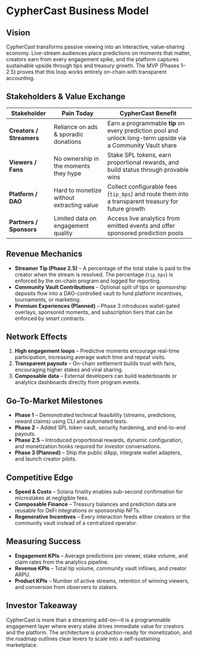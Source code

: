 # CypherCast Business Model

## Vision
CypherCast transforms passive viewing into an interactive, value-sharing economy. Live-stream audiences place predictions on moments that matter, creators earn from every engagement spike, and the platform captures sustainable upside through tips and treasury growth. The MVP (Phases 1–2.5) proves that this loop works entirely on-chain with transparent accounting.

## Stakeholders & Value Exchange
| Stakeholder | Pain Today | CypherCast Benefit |
| ----------- | ---------- | ------------------ |
| **Creators / Streamers** | Reliance on ads & sporadic donations | Earn a programmable **tip** on every prediction pool and unlock long-term upside via a Community Vault share |
| **Viewers / Fans** | No ownership in the moments they hype | Stake SPL tokens, earn proportional rewards, and build status through provable wins |
| **Platform / DAO** | Hard to monetize without extracting value | Collect configurable fees (`tip_bps`) and route them into a transparent treasury for future growth |
| **Partners / Sponsors** | Limited data on engagement quality | Access live analytics from emitted events and offer sponsored prediction pools |

## Revenue Mechanics
- **Streamer Tip (Phase 2.5)** – A percentage of the total stake is paid to the creator when the stream is resolved. The percentage (`tip_bps`) is enforced by the on-chain program and logged for reporting.
- **Community Vault Contributions** – Optional split of tips or sponsorship deposits flow into a DAO-controlled vault to fund platform incentives, tournaments, or marketing.
- **Premium Experiences (Planned)** – Phase 3 introduces wallet-gated overlays, sponsored moments, and subscription tiers that can be enforced by smart contracts.

## Network Effects
1. **High engagement loops** – Predictive moments encourage real-time participation, increasing average watch time and repeat visits.
2. **Transparent payouts** – On-chain settlement builds trust with fans, encouraging higher stakes and viral sharing.
3. **Composable data** – External developers can build leaderboards or analytics dashboards directly from program events.

## Go-To-Market Milestones
- **Phase 1** – Demonstrated technical feasibility (streams, predictions, reward claims) using CLI and automated tests.
- **Phase 2** – Added SPL token vault, security hardening, and end-to-end payouts.
- **Phase 2.5** – Introduced proportional rewards, dynamic configuration, and monetization hooks required for investor conversations.
- **Phase 3 (Planned)** – Ship the public dApp, integrate wallet adapters, and launch creator pilots.

## Competitive Edge
- **Speed & Costs** – Solana finality enables sub-second confirmation for microstakes at negligible fees.
- **Composable Finance** – Treasury balances and prediction data are reusable for DeFi integrations or sponsorship NFTs.
- **Regenerative Incentives** – Every interaction feeds either creators or the community vault instead of a centralized operator.

## Measuring Success
- **Engagement KPIs** – Average predictions per viewer, stake volume, and claim rates from the analytics pipeline.
- **Revenue KPIs** – Total tip volume, community vault inflows, and creator ARPU.
- **Product KPIs** – Number of active streams, retention of winning viewers, and conversion from observers to stakers.

## Investor Takeaway
CypherCast is more than a streaming add-on—it is a programmable engagement layer where every stake drives immediate value for creators and the platform. The architecture is production-ready for monetization, and the roadmap outlines clear levers to scale into a self-sustaining marketplace.
